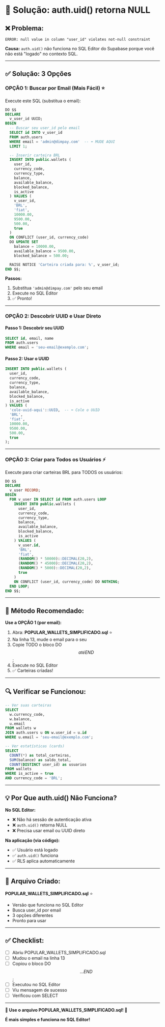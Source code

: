 # 🔧 Solução: auth.uid() retorna NULL

## ❌ Problema:
```
ERROR: null value in column "user_id" violates not-null constraint
```

**Causa:** `auth.uid()` não funciona no SQL Editor do Supabase porque você não está "logado" no contexto SQL.

---

## ✅ Solução: 3 Opções

### **OPÇÃO 1: Buscar por Email (Mais Fácil)** ⭐

Execute este SQL (substitua o email):

```sql
DO $$
DECLARE
  v_user_id UUID;
BEGIN
  -- Buscar seu user_id pelo email
  SELECT id INTO v_user_id
  FROM auth.users
  WHERE email = 'admin@dimpay.com'  -- ⬅️ MUDE AQUI
  LIMIT 1;

  -- Inserir carteira BRL
  INSERT INTO public.wallets (
    user_id,
    currency_code,
    currency_type,
    balance,
    available_balance,
    blocked_balance,
    is_active
  ) VALUES (
    v_user_id,
    'BRL',
    'fiat',
    10000.00,
    9500.00,
    500.00,
    true
  )
  ON CONFLICT (user_id, currency_code) 
  DO UPDATE SET
    balance = 10000.00,
    available_balance = 9500.00,
    blocked_balance = 500.00;

  RAISE NOTICE 'Carteira criada para: %', v_user_id;
END $$;
```

**Passos:**
1. Substitua `'admin@dimpay.com'` pelo seu email
2. Execute no SQL Editor
3. ✅ Pronto!

---

### **OPÇÃO 2: Descobrir UUID e Usar Direto**

#### Passo 1: Descobrir seu UUID
```sql
SELECT id, email, name 
FROM auth.users 
WHERE email = 'seu-email@exemplo.com';
```

#### Passo 2: Usar o UUID
```sql
INSERT INTO public.wallets (
  user_id,
  currency_code,
  currency_type,
  balance,
  available_balance,
  blocked_balance,
  is_active
) VALUES (
  'cole-uuid-aqui'::UUID,  -- ⬅️ Cole o UUID
  'BRL',
  'fiat',
  10000.00,
  9500.00,
  500.00,
  true
);
```

---

### **OPÇÃO 3: Criar para Todos os Usuários** ⚡

Execute para criar carteiras BRL para TODOS os usuários:

```sql
DO $$
DECLARE
  v_user RECORD;
BEGIN
  FOR v_user IN SELECT id FROM auth.users LOOP
    INSERT INTO public.wallets (
      user_id,
      currency_code,
      currency_type,
      balance,
      available_balance,
      blocked_balance,
      is_active
    ) VALUES (
      v_user.id,
      'BRL',
      'fiat',
      (RANDOM() * 50000)::DECIMAL(20,2),
      (RANDOM() * 45000)::DECIMAL(20,2),
      (RANDOM() * 5000)::DECIMAL(20,2),
      true
    )
    ON CONFLICT (user_id, currency_code) DO NOTHING;
  END LOOP;
END $$;
```

---

## 🚀 Método Recomendado:

**Use a OPÇÃO 1 (por email):**

1. Abra: **POPULAR_WALLETS_SIMPLIFICADO.sql** ⭐
2. Na linha 13, mude o email para o seu
3. Copie TODO o bloco DO $$ até END $$;
4. Execute no SQL Editor
5. ✅ Carteiras criadas!

---

## 🔍 Verificar se Funcionou:

```sql
-- Ver suas carteiras
SELECT 
  w.currency_code,
  w.balance,
  u.email
FROM wallets w
JOIN auth.users u ON w.user_id = u.id
WHERE u.email = 'seu-email@exemplo.com';

-- Ver estatísticas (cards)
SELECT 
  COUNT(*) as total_carteiras,
  SUM(balance) as saldo_total,
  COUNT(DISTINCT user_id) as usuarios
FROM wallets 
WHERE is_active = true
AND currency_code = 'BRL';
```

---

## 💡 Por Que auth.uid() Não Funciona?

**No SQL Editor:**
- ❌ Não há sessão de autenticação ativa
- ❌ `auth.uid()` retorna NULL
- ❌ Precisa usar email ou UUID direto

**Na aplicação (via código):**
- ✅ Usuário está logado
- ✅ `auth.uid()` funciona
- ✅ RLS aplica automaticamente

---

## 📁 Arquivo Criado:

**POPULAR_WALLETS_SIMPLIFICADO.sql** ⭐
- Versão que funciona no SQL Editor
- Busca user_id por email
- 3 opções diferentes
- Pronto para usar

---

## ✅ Checklist:

- [ ] Abriu POPULAR_WALLETS_SIMPLIFICADO.sql
- [ ] Mudou o email na linha 13
- [ ] Copiou o bloco DO $$ ... END $$;
- [ ] Executou no SQL Editor
- [ ] Viu mensagem de sucesso
- [ ] Verificou com SELECT

---

**🎉 Use o arquivo POPULAR_WALLETS_SIMPLIFICADO.sql! 🎉**

**É mais simples e funciona no SQL Editor!**
